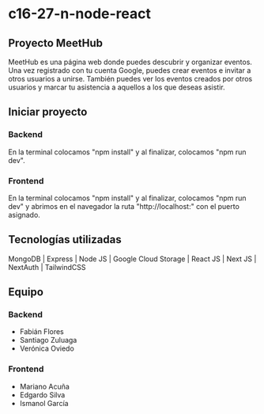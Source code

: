 # c16-27-n-node-react
## Proyecto MeetHub
MeetHub es una página web donde puedes descubrir y organizar eventos. Una vez registrado con tu cuenta Google, puedes crear eventos e invitar a otros usuarios a unirse. También puedes ver los eventos creados por otros usuarios y marcar tu asistencia a aquellos a los que deseas asistir.

## Iniciar proyecto
### Backend
En la terminal colocamos "npm install" y al finalizar, colocamos "npm run dev".

### Frontend
En la terminal colocamos "npm install" y al finalizar, colocamos "npm run dev" y abrimos en el navegador la ruta "http://localhost:" con el puerto asignado.

## Tecnologías utilizadas
MongoDB | Express | Node JS | Google Cloud Storage | React JS | Next JS | NextAuth | TailwindCSS

## Equipo
### Backend
* Fabián Flores
* Santiago Zuluaga
* Verónica Oviedo

### Frontend
* Mariano Acuña
* Edgardo Silva
* Ismanol García
